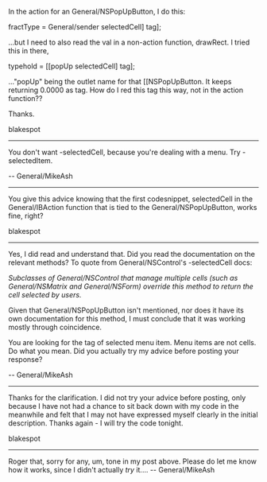 In the action for an General/NSPopUpButton, I do this:

    
fractType = General/sender selectedCell] tag];


...but I need to also read the  val in a non-action function, drawRect.  I tried this in there, 

    
typehold = [[popUp selectedCell] tag];


..."popUp" being the outlet name for that [[NSPopUpButton.  It keeps returning 0.0000 as tag.  How do I red this tag this way, not in the action function??

Thanks.


blakespot

----

You don't want -selectedCell, because you're dealing with a menu. Try -selectedItem.

-- General/MikeAsh

----

You give this advice knowing that the first codesnippet, selectedCell in the General/IBAction function that is tied to the General/NSPopUpButton, works fine, right?  

blakespot

----

Yes, I did read and understand that. Did you read the documentation on the relevant methods? To quote from General/NSControl's -selectedCell docs:

*Subclasses of General/NSControl that manage multiple cells (such as General/NSMatrix and General/NSForm) override this method to return the cell selected by users.*

Given that General/NSPopUpButton isn't mentioned, nor does it have its own documentation for this method, I must conclude that it was working mostly through coincidence.

You are looking for the tag of selected menu item. Menu items are not cells. Do what you mean. Did you actually try my advice before posting your response?

-- General/MikeAsh

----

Thanks for the clarification.  I did not try your advice before posting, only because I have not had a chance to sit back down with my code in the meanwhile and felt that I may not have expressed myself clearly in the initial description.  Thanks again - I will try the code tonight.

blakespot

----

Roger that, sorry for any, um, tone in my post above. Please do let me know how it works, since I didn't actually *try* it.... -- General/MikeAsh